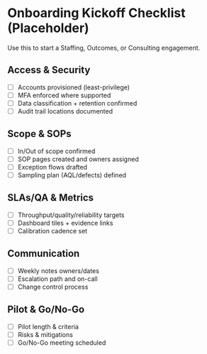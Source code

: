 ﻿# Onboarding Kickoff Checklist (Placeholder)

Use this to start a Staffing, Outcomes, or Consulting engagement.

## Access & Security
- [ ] Accounts provisioned (least-privilege)
- [ ] MFA enforced where supported
- [ ] Data classification + retention confirmed
- [ ] Audit trail locations documented

## Scope & SOPs
- [ ] In/Out of scope confirmed
- [ ] SOP pages created and owners assigned
- [ ] Exception flows drafted
- [ ] Sampling plan (AQL/defects) defined

## SLAs/QA & Metrics
- [ ] Throughput/quality/reliability targets
- [ ] Dashboard tiles + evidence links
- [ ] Calibration cadence set

## Communication
- [ ] Weekly notes owners/dates
- [ ] Escalation path and on-call
- [ ] Change control process

## Pilot & Go/No-Go
- [ ] Pilot length & criteria
- [ ] Risks & mitigations
- [ ] Go/No-Go meeting scheduled
